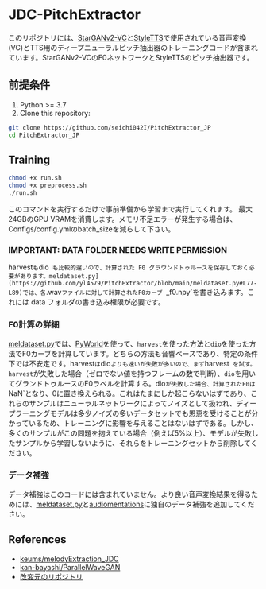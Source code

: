 # JDC-PitchExtractor
このリポジトリには、[StarGANv2-VC](https://github.com/yl4579/StarGANv2-VC)と[StyleTTS](https://github.com/yl4579/StyleTTS)で使用されている音声変換(VC)とTTS用のディープニューラルピッチ抽出器のトレーニングコードが含まれています。StarGANv2-VCのF0ネットワークとStyleTTSのピッチ抽出器です。

## 前提条件
1. Python >= 3.7
2. Clone this repository:
```bash
git clone https://github.com/seichi042I/PitchExtractor_JP
cd PitchExtractor_JP
```

## Training
```bash
chmod +x run.sh
chmod +x preprocess.sh
./run.sh
```
このコマンドを実行するだけで事前準備から学習まで実行してくれます。 最大24GBのGPU VRAMを消費します。メモリ不足エラーが発生する場合は、Configs/config.ymlのbatch_sizeを減らして下さい。

### IMPORTANT: DATA FOLDER NEEDS WRITE PERMISSION
harvest` も `dio` も比較的遅いので、計算された F0 グラウンドトゥルースを保存しておく必要があります。meldataset.py](https://github.com/yl4579/PitchExtractor/blob/main/meldataset.py#L77-L89)では、各`.wav`ファイルに対して計算されたF0カーブ `_f0.npy`を書き込みます。これには data フォルダの書き込み権限が必要です。

### F0計算の詳細
[meldataset.py](https://github.com/yl4579/PitchExtractor/blob/main/meldataset.py#L83-L87)では、[PyWorld](https://github.com/JeremyCCHsu/Python-Wrapper-for-World-Vocoder)を使って、`harvest`を使った方法と`dio`を使った方法でF0カーブを計算しています。どちらの方法も音響ベースであり、特定の条件下では不安定です。harvest` は `dio` よりも速いが失敗が多いので、まず `harvest` を試す。harvest`が失敗した場合（ゼロでない値を持つフレームの数で判断）、`dio`を用いてグランドトゥルースのF0ラベルを計算する。dio`が失敗した場合、計算されたF0は`NaN`となり、0に置き換えられる。これはたまにしか起こらないはずであり、これらのサンプルはニューラルネットワークによってノイズとして扱われ、ディープラーニングモデルは多少ノイズの多いデータセットでも恩恵を受けることが分かっているため、トレーニングに影響を与えることはないはずである。しかし、多くのサンプルがこの問題を抱えている場合（例えば5%以上）、モデルが失敗したサンプルから学習しないように、それらをトレーニングセットから削除してください。

### データ補強
データ補強はこのコードには含まれていません。より良い音声変換結果を得るためには、[meldataset.py](https://github.com/yl4579/PitchExtractor/blob/main/meldataset.py)と[audiomentations](https://github.com/iver56/audiomentations)に独自のデータ補強を追加してください。

## References
- [keums/melodyExtraction_JDC](https://github.com/keums/melodyExtraction_JDC)
- [kan-bayashi/ParallelWaveGAN](https://github.com/kan-bayashi/ParallelWaveGAN)
- [改変元のリポジトリ](https://github.com/yl4579/PitchExtractor)
